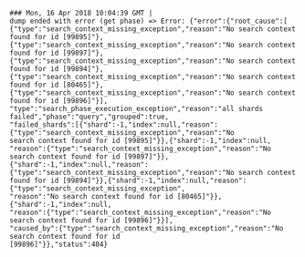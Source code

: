     ### Mon, 16 Apr 2018 10:04:39 GMT | 
    dump ended with error (get phase) => Error: {"error":{"root_cause":[
    {"type":"search_context_missing_exception","reason":"No search context found for id [99895]"},
    {"type":"search_context_missing_exception","reason":"No search context found for id [99897]"},
    {"type":"search_context_missing_exception","reason":"No search context found for id [99894]"},
    {"type":"search_context_missing_exception","reason":"No search context found for id [80465]"},
    {"type":"search_context_missing_exception","reason":"No search context found for id [99896]"}],
    "type":"search_phase_execution_exception","reason":"all shards failed","phase":"query","grouped":true,
    "failed_shards":[{"shard":-1,"index":null,"reason":{"type":"search_context_missing_exception","reason":"No 
    search context found for id [99895]"}},{"shard":-1,"index":null,
    "reason":{"type":"search_context_missing_exception","reason":"No search context found for id [99897]"}},
    {"shard":-1,"index":null,"reason":{"type":"search_context_missing_exception","reason":"No search context 
    found for id [99894]"}},{"shard":-1,"index":null,"reason":{"type":"search_context_missing_exception",
    "reason":"No search context found for id [80465]"}},{"shard":-1,"index":null,
    "reason":{"type":"search_context_missing_exception","reason":"No search context found for id [99896]"}}],
    "caused_by":{"type":"search_context_missing_exception","reason":"No search context found for id 
    [99896]"}},"status":404}